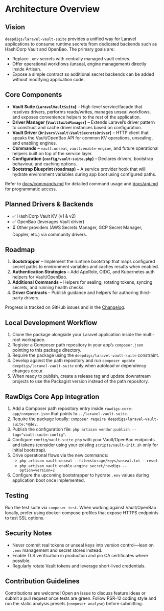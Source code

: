 # Architecture Overview

## Vision

`deepdigs/laravel-vault-suite` provides a unified way for Laravel applications to consume runtime secrets from dedicated backends such as HashiCorp Vault and OpenBao. The primary goals are:

- Replace `.env` secrets with centrally managed vault entries.
- Offer operational workflows (unseal, engine management) directly inside Artisan.
- Expose a simple contract so additional secret backends can be added without modifying application code.

## Core Components

- **Vault Suite (`LaravelVaultSuite`)** – High-level service/facade that resolves drivers, performs reads/writes, manages unseal workflows, and exposes convenience helpers to the rest of the application.
- **Driver Manager (`VaultSuiteManager`)** – Extends Laravel’s driver pattern to construct and cache driver instances based on configuration.
- **Vault Driver (`Drivers\Vault\VaultSecretsDriver`)** – HTTP client that speaks the Vault/OpenBao API for common KV operations, unsealing, and enabling engines.
- **Commands** – `vault:unseal`, `vault:enable-engine`, and future operational helpers built on top of the service layer.
- **Configuration (`config/vault-suite.php`)** – Declares drivers, bootstrap behaviour, and caching options.
- **Bootstrap Blueprint (roadmap)** – A service provider hook that will hydrate environment variables during app boot using configured paths.

Refer to [docs/commands.md](commands.md) for detailed command usage and [docs/api.md](api.md) for programmatic access.

## Planned Drivers & Backends

- ✅ HashiCorp Vault KV (v1 & v2)
- ✅ OpenBao (leverages Vault driver)
- ⏳ Other providers (AWS Secrets Manager, GCP Secret Manager, Doppler, etc.) via community drivers.

## Roadmap

1. **Bootstrapper** – Implement the runtime bootstrap that maps configured secret paths to environment variables and caches results when enabled.
2. **Authentication Strategies** – Add AppRole, OIDC, and Kubernetes auth helpers for Vault/OpenBao.
3. **Additional Commands** – Helpers for sealing, rotating tokens, syncing secrets, and running health checks.
4. **Driver Contracts** – Publish guidance and helpers for authoring third-party drivers.

Progress is tracked on GitHub issues and in the [Changelog](changelog.md).

## Local Development Workflow

1. Clone the package alongside your Laravel application inside the multi-root workspace.
2. Register a Composer path repository in your app’s `composer.json` pointing to this package directory.
3. Require the package using the `deepdigs/laravel-vault-suite` constraint.
4. Develop against the path repository and run `composer update deepdigs/laravel-vault-suite` only when autoload or dependency changes occur.
5. When ready to publish, create a release tag and update downstream projects to use the Packagist version instead of the path repository.

## RawDigs Core App integration

1. Add a Composer path repository entry inside `rawdigs-core-app/composer.json` that points to `../laravel-vault-suite`.
2. Require the package locally: `composer require deepdigs/laravel-vault-suite:*@dev`.
3. Publish the configuration file: `php artisan vendor:publish --tag="vault-suite-config"`.
4. Configure `config/vault-suite.php` with your Vault/OpenBao endpoints and tokens (consider using your existing `scripts/vault-init.sh` only for initial bootstrap).
5. Drive operational flows via the new commands:
   - `php artisan vault:unseal --file=storage/keys/unseal.txt --reset`
   - `php artisan vault:enable-engine secret/rawdigs --option=version=2`
6. Configure the upcoming bootstrapper to hydrate `.env` values during application boot once implemented.

## Testing

Run the test suite via `composer test`. When working against Vault/OpenBao locally, prefer using docker-compose profiles that expose HTTPS endpoints to test SSL options.

## Security Notes

- Never commit real tokens or unseal keys into version control—lean on `.env` management and secret stores instead.
- Enable TLS verification in production and pin CA certificates where possible.
- Regularly rotate Vault tokens and leverage short-lived credentials.

## Contribution Guidelines

Contributions are welcome! Open an issue to discuss feature ideas or submit a pull request once tests are green. Follow PSR-12 coding style and run the static analysis presets (`composer analyse`) before submitting.
